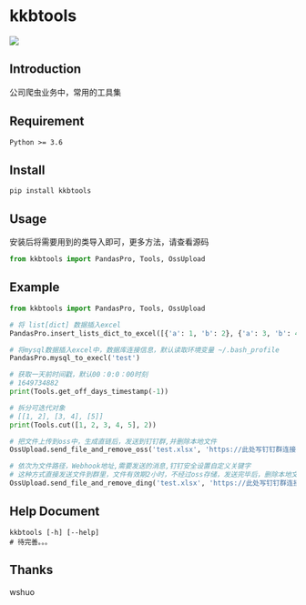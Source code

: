 # kkbtools
![](https://img.shields.io/badge/python-3.6-brightgreen)

## Introduction
公司爬虫业务中，常用的工具集
## Requirement
```shell
Python >= 3.6
```

## Install
```shell
pip install kkbtools
```
## Usage
安装后将需要用到的类导入即可，更多方法，请查看源码
```python
from kkbtools import PandasPro, Tools, OssUpload

```

## Example
```python
from kkbtools import PandasPro, Tools, OssUpload

# 将 list[dict] 数据插入excel
PandasPro.insert_lists_dict_to_excel([{'a': 1, 'b': 2}, {'a': 3, 'b': 4}], 'test')

# 将mysql数据插入excel中，数据库连接信息，默认读取环境变量 ~/.bash_profile
PandasPro.mysql_to_execl('test')

# 获取一天前时间戳，默认00：0:0：00时刻
# 1649734882
print(Tools.get_off_days_timestamp(-1))

# 拆分可迭代对象
# [[1, 2], [3, 4], [5]]
print(Tools.cut([1, 2, 3, 4, 5], 2))

# 把文件上传到oss中，生成直链后，发送到钉钉群,并删除本地文件
OssUpload.send_file_and_remove_oss('test.xlsx', 'https://此处写钉钉群连接')

# 依次为文件路径，Webhook地址,需要发送的消息,钉钉安全设置自定义关键字
# 这种方式直接发送文件到群里，文件有效期2小时，不经过oss存储，发送完毕后，删除本地文件
OssUpload.send_file_and_remove_ding('test.xlsx', 'https://此处写钉钉群连接')
```

## Help Document
```Shell
kkbtools [-h] [--help]
# 待完善。。。
```

## Thanks
wshuo

